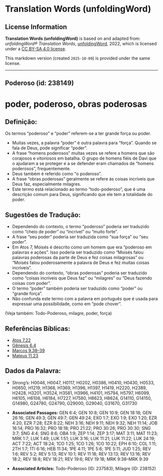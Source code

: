 # Translation Words (unfoldingWord)

## License Information

**Translation Words (unfoldingWord)** is based on and adapted from: _unfoldingWord® Translation Words_, [unfoldingWord](https://unfoldingword.org/utw), 2022, which is licensed under a [CC BY-SA 4.0 license](https://creativecommons.org/licenses/by-sa/4.0/legalcode.en).

This markdown version (created `2025-10-09`) is provided under the same license.



--------------------------------

## Poderoso (id: 238149)

poder, poderoso, obras poderosas
================================

Definição:
----------

Os termos “poderoso” e “poder” referem\-se a ter grande força ou poder.

* Muitas vezes, a palavra “poder” é outra palavra para “força”. Quando se fala de Deus, pode significar “poder”.
* A frase “homens poderosos” muitas vezes se refere a homens que são corajosos e vitoriosos em batalha. O grupo de homens fiéis de Davi que o ajudaram a se proteger e a se defender eram chamados de “homens poderosos”, frequentemente.
* Deus também é referido como "o poderoso”.
* A frase “obras poderosas” geralmente se refere às coisas incríveis que Deus faz, especialmente milagres.
* Este termo está relacionado ao termo “todo\-poderoso”, que é uma descrição comum para Deus, significando que ele tem a totalidade do poder.

Sugestões de Tradução:
----------------------

* Dependendo do contexto, o termo “poderoso” poderia ser traduzido como “cheio de poder” ou “incrível” ou “muito forte”.
* A frase “seu poder” poderia ser traduzida como “sua força” ou “seu poder”.
* Em Atos 7, Moisés é descrito como um homem que era “poderoso em palavras e ações”. Isso poderia ser traduzido como “Moisés falou palavras poderosas da parte de Deus e fez coisas milagrosas” ou “Moisés falou poderosamente a palavra de Deus e fez muitas coisas incríveis”.
* Dependendo do contexto, “obras poderosas” poderia ser traduzido como “coisas incríveis que Deus faz” ou “milagres” ou “Deus fazendo coisas com poder”.
* O termo “poder” também poderia ser traduzido como “poder” ou “grande força”.
* Não confunda este termo com a palavra em português que é usada para expressar uma possibilidade, como em “pode chover”.

(Veja também: Todo\-Poderoso, milagre, poder, força)

Referências Bíblicas:
---------------------

* [Atos 7\.22](https://ref.ly/Acts7:22)
* [Gênesis 6\.4](https://ref.ly/Gen6:4)
* [Marcos 9\.38–39](https://ref.ly/Mark9:38-Mark9:39)
* [Mateus 11\.23](https://ref.ly/Matt11:23)

Dados da Palavra:
-----------------

* Strong’s: H0046, H0047, H0117, H0202, H0386, H0410, H0430, H0533, H0650, H1219, H1368, H1369, H1396, H1397, H1419, H2220, H2389, H2428, H3201, H3524, H3581, H3966, H4101, H5794, H5797, H6099, H6105, H6108, H6184, H7227, H7580, H8623, H8624, G14110, G14150, G14980, G24780, G24790, G29000, G29040, G31670, G31730

* **Associated Passages:** GEN 6:4; GEN 10:8; GEN 10:9; GEN 18:18; GEN 26:16; GEN 49:3; GEN 49:7; GEN 49:24; EXO 1:7; EXO 1:9; EXO 1:20; EZR 4:20; EZR 7:28; EZR 8:22; NEH 3:16; NEH 9:11; NEH 9:32; NEH 11:14; JOB 16:14; PRO 16:32; PRO 18:18; PRO 21:22; PRO 30:26; PRO 30:30; SNG 3:7; SNG 4:4; SNG 8:6; OBA 1:9; ZEP 1:14; ZEP 3:17; MAT 3:11; MAT 11:23; MRK 1:7; LUK 1:49; LUK 1:51; LUK 3:16; LUK 11:21; LUK 11:22; LUK 24:19; ACT 7:22; ACT 18:24; 1CO 1:25; 1CO 1:26; 1CO 10:22; EPH 6:10; COL 1:11; 2TH 1:7; 1TI 6:16; HEB 11:34; 1PE 4:11; 1PE 5:6; 1PE 5:11; JUD 1:25; REV 1:6; REV 5:2; REV 5:13; REV 10:1; REV 11:18; REV 13:13; REV 13:16; REV 18:2; REV 18:8; REV 18:21; REV 19:6; REV 19:18; MRK 9:38–MRK 9:39
* **Associated Articles:** Todo-Poderoso (ID: 237583); Milagre (ID: 238152)

